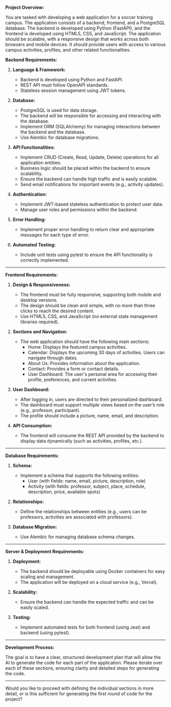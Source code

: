 **Project Overview:**

You are tasked with developing a web application for a soccer training campus. The application consists of a backend, frontend, and a PostgreSQL database. The backend is developed using Python (FastAPI), and the frontend is developed using HTML5, CSS, and JavaScript. The application should be scalable, with a responsive design that works across both browsers and mobile devices. It should provide users with access to various campus activities, profiles, and other related functionalities.

**Backend Requirements:**

1. **Language & Framework:**
   - Backend is developed using Python and FastAPI.
   - REST API must follow OpenAPI standards.
   - Stateless session management using JWT tokens.

2. **Database:**
   - PostgreSQL is used for data storage.
   - The backend will be responsible for accessing and interacting with the database.
   - Implement ORM (SQLAlchemy) for managing interactions between the backend and the database.
   - Use Alembic for database migrations.

3. **API Functionalities:**
   - Implement CRUD (Create, Read, Update, Delete) operations for all application entities.
   - Business logic should be placed within the backend to ensure scalability.
   - Ensure the backend can handle high traffic and is easily scalable.
   - Send email notifications for important events (e.g., activity updates).

4. **Authentication:**
   - Implement JWT-based stateless authentication to protect user data.
   - Manage user roles and permissions within the backend.

5. **Error Handling:**
   - Implement proper error handling to return clear and appropriate messages for each type of error.

6. **Automated Testing:**
   - Include unit tests using pytest to ensure the API functionality is correctly implemented.

---

**Frontend Requirements:**

1. **Design & Responsiveness:**
   - The frontend must be fully responsive, supporting both mobile and desktop versions.
   - The design should be clean and simple, with no more than three clicks to reach the desired content.
   - Use HTML5, CSS, and JavaScript (no external state management libraries required).

2. **Sections and Navigation:**
   - The web application should have the following main sections:
     - Home: Displays the featured campus activities.
     - Calendar: Displays the upcoming 30 days of activities. Users can navigate through dates.
     - About Us: Provides information about the application.
     - Contact: Provides a form or contact details.
     - User Dashboard: The user's personal area for accessing their profile, preferences, and current activities.
   
3. **User Dashboard:**
   - After logging in, users are directed to their personalized dashboard.
   - The dashboard must support multiple views based on the user’s role (e.g., professor, participant).
   - The profile should include a picture, name, email, and description.

4. **API Consumption:**
   - The frontend will consume the REST API provided by the backend to display data dynamically (such as activities, profiles, etc.).
   
---

**Database Requirements:**

1. **Schema:**
   - Implement a schema that supports the following entities: 
     - User (with fields: name, email, picture, description, role)
     - Activity (with fields: professor, subject, place, schedule, description, price, available spots)
   
2. **Relationships:**
   - Define the relationships between entities (e.g., users can be professors, activities are associated with professors).

3. **Database Migration:**
   - Use Alembic for managing database schema changes.
   
---

**Server & Deployment Requirements:**

1. **Deployment:**
   - The backend should be deployable using Docker containers for easy scaling and management.
   - The application will be deployed on a cloud service (e.g., Vercel).

2. **Scalability:**
   - Ensure the backend can handle the expected traffic and can be easily scaled.

3. **Testing:**
   - Implement automated tests for both frontend (using Jest) and backend (using pytest).

---

**Development Process:**

The goal is to have a clear, structured development plan that will allow the AI to generate the code for each part of the application. Please iterate over each of these sections, ensuring clarity and detailed steps for generating the code.

---

Would you like to proceed with defining the individual sections in more detail, or is this sufficient for generating the first round of code for the project?